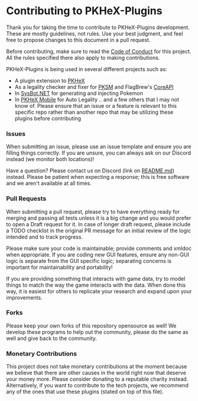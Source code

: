 # Contributing to PKHeX-Plugins

Thank you for taking the time to contribute to PKHeX-Plugins development. These are mostly guidelines, not rules. Use your best judgment, and feel free to propose changes to this document in a pull request.

Before contributing, make sure to read the [Code of Conduct](https://github.com/architdate/PKHeX-Plugins/blob/master/CODE_OF_CONDUCT.md) for this project. All the rules specified there also apply to making contributions.

PKHeX-Plugins is being used in several different projects such as: 
- A plugin extension to [PKHeX](https://github.com/architdate/PKHeX)
- As a legality checker and fixer for [PKSM](https://github.com/FlagBrew/PKSM) and FlagBrew's [CoreAPI](https://github.com/FlagBrew/CoreAPI)
- In [SysBot.NET](https://github.com/kwsch/SysBot.NET) for generating and injecting Pokemon 
- In [PKHeX Mobile](https://github.com/kwsch/PKHeX.Mobile) for Auto Legality
.. and a few others that I may not know of. Please ensure that an issue or a feature is relevant to this specific repo rather than another repo that may be utilizing these plugins before contributing

### Issues

When submitting an issue, please use an issue template and ensure you are filling things correctly. If you are unsure, you can always ask on our Discord instead (we monitor both locations)!

Have a question? Please contact us on Discord (link on [README.md](https://github.com/architdate/PKHeX-Plugins/blob/master/README.md)) instead. Please be patient when expecting a response; this is free software and we aren't available at all times.

### Pull Requests

When submitting a pull request, please try to have everything ready for merging and passing all tests unless it is a big change and you would prefer to open a Draft request for it. In case of longer draft request, please include a TODO checklist in the original PR message for an initial review of the logic intended and to track progress.

Please make sure your code is maintainable; provide comments and xmldoc when appropriate. If you are coding new GUI features, ensure any non-GUI logic is separate from the GUI specific logic; separating concerns is important for maintainability and portability!

If you are providing something that interacts with game data, try to model things to match the way the game interacts with the data. When done this way, it is easiest for others to replicate your research and expand upon your improvements.

### Forks

Please keep your own forks of this repository opensource as well! We develop these programs to help out the community, please do the same as well and give back to the community.

### Monetary Contributions

This project does not take monetary contributions at the moment because we believe that there are other causes in the world right now that deserve your money more. Please consider donating to a reputable charity instead. Alternatively, if you want to contribute to the tech projects, we recommend any of the ones that use these plugins (stated on top of this file).